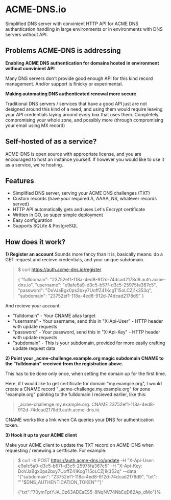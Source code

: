 ACME-DNS.io
===========

Simplified DNS server with convinient HTTP API for ACME DNS authentication handling in large environments or in environments with DNS servers without API.

Problems ACME-DNS is addressing
-------------------------------------------------
**Enabling ACME DNS authentication for domains hosted in environment without convinient API**

Many DNS servers don't provide good enough API for this kind record management. And/or support is finicky or experimental.

**Making automating DNS authenticated renewal more secure**

Traditional DNS servers / services that have a good API just are not designed around this kind of a need, and using them would require leaving your API credentials laying around every box that uses them. Completely compromising your whole zone, and possibly more (through compromising your email using MX record)


Self-hosted of as a service?
--------------------------------------
ACME-DNS is open source with appropriate license, and you are encouraged to host an instance yourself. If however you would like to use it as a service, we're hosting. 


Features
------------
* Simplified DNS server, serving your ACME DNS challenges (TXT)
* Custom records (have your required A, AAAA, NS, whatever records served)
* HTTP API automatically gets and uses Let's Encrypt certificate
* Written in GO, so super simple deployment
* Easy configuration
* Supports SQLite & PostgreSQL

How does it work?
--------------------------
**1) Register an account**
Sounds more fancy than it is, basically means: do a GET request and recieve credentials, and your unique subdomain.
>$ curl https://auth.acme-dns.io/register
>
>{
>    "fulldomain": "23752ef1-118a-4ed8-912d-74dcad2178d9.auth.acme-dns.io",
>    "username": "e9afe5a9-d3c5-b57f-d3c5-25975fa367c5",
>    "password": "DoVJaBgx0ps2bxy7UoffZ41KcgT15oLCZj1k353q",
>    "subdomain": "23752ef1-118a-4ed8-912d-74dcad2178d9"
>}

And recieve your account:

- "fulldomain" - Your CNAME alias target
- "username" - Your username, send this in "X-Api-User" - HTTP header with update requests
- "password" - Your password, send this in "X-Api-Key" - HTTP header with update requests
- "subdomain" - This is your subdomain, provided for more easily crafting update request data

**2) Point your _acme-challenge.example.org magic subdomain CNAME to the "fulldomain" received from the registration above.**

This has to be done only once, when setting the domain up for the first time. 

Here, if I would like to get certificate for domain "my.example.org", I would create a CNAME record "_acme-challenge.my.example.org" for zone "example.org" pointing to the fulldomain I recieved earlier, like this: 
>_acme-challenge.my.example.org. CNAME 23752ef1-118a-4ed8-912d-74dcad2178d9.auth.acme-dns.io.

CNAME works like a link when CA queries your DNS for authentication token.

**3) Hook it up to your ACME client**

Make your ACME client to update the TXT record on ACME-DNS when requesting / renewing a certficate. For example:

> $ curl -X POST https://auth.acme-dns.io/update
>-H "X-Api-User: e9afe5a9-d3c5-b57f-d3c5-25975fa367c5" 
>-H "X-Api-Key: DoVJaBgx0ps2bxy7UoffZ41KcgT15oLCZj1k353q" 
>--data '{"subdomain": "23752ef1-118a-4ed8-912d-74dcad2178d9", 
>         "txt": "'"$DNS_AUTHENTICATION_TOKEN"'"}'
>         
>{"txt":"70ymFptYJA_Cz63ADEaES5-8NqNV74NbEqD62Ap_dMo"}%
